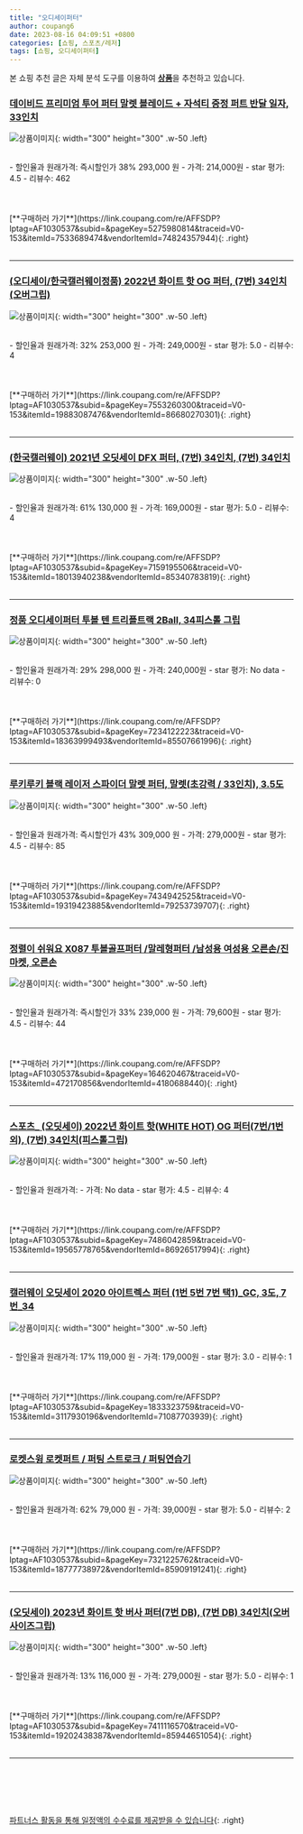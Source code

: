 ```yaml
---
title: "오디세이퍼터"
author: coupang6
date: 2023-08-16 04:09:51 +0800
categories: [쇼핑, 스포츠/레저]
tags: [쇼핑, 오디세이퍼터]
---
```


본 쇼핑 추천 글은 자체 분석 도구를 이용하여 [**상품**](https://link.coupang.com/a/bao1ui)을 추천하고 있습니다.

### [데이비드 프리미엄 투어 퍼터 말렛 블레이드 + 자석티 증정 퍼트 반달 일자, 33인치](https://link.coupang.com/re/AFFSDP?lptag=AF1030537&subid=&pageKey=5275980814&traceid=V0-153&itemId=7533689474&vendorItemId=74824357944)

![상품이미지](https://thumbnail9.coupangcdn.com/thumbnails/remote/230x230ex/image/vendor_inventory/de70/7e287b6abf93060148f4aa40dfe31b8586c7d5fc6d4ce56fc8454624ea5b.jpg){: width="300" height="300" .w-50 .left}


<br>
- 할인율과 원래가격: 즉시할인가 38%  293,000   원
- 가격: 214,000원
- star 평가: 4.5
- 리뷰수: 462
<br>
<br>
<br>
<br>
[**구매하러 가기**](https://link.coupang.com/re/AFFSDP?lptag=AF1030537&subid=&pageKey=5275980814&traceid=V0-153&itemId=7533689474&vendorItemId=74824357944){: .right}
<br>
<br>

---

### [(오디세이/한국캘러웨이정품) 2022년 화이트 핫 OG 퍼터, (7번) 34인치(오버그립)](https://link.coupang.com/re/AFFSDP?lptag=AF1030537&subid=&pageKey=7553260300&traceid=V0-153&itemId=19883087476&vendorItemId=86680270301)

![상품이미지](https://thumbnail10.coupangcdn.com/thumbnails/remote/230x230ex/image/vendor_inventory/3612/622eb3021b6d54ddc2361190e57435d2f36dd53fc5d728188059ec3c361b.jpg){: width="300" height="300" .w-50 .left}


<br>
- 할인율과 원래가격: 32%  253,000   원
- 가격: 249,000원
- star 평가: 5.0
- 리뷰수: 4
<br>
<br>
<br>
<br>
[**구매하러 가기**](https://link.coupang.com/re/AFFSDP?lptag=AF1030537&subid=&pageKey=7553260300&traceid=V0-153&itemId=19883087476&vendorItemId=86680270301){: .right}
<br>
<br>

---

### [(한국캘러웨이) 2021년 오딧세이 DFX 퍼터, (7번) 34인치, (7번) 34인치](https://link.coupang.com/re/AFFSDP?lptag=AF1030537&subid=&pageKey=7159195506&traceid=V0-153&itemId=18013940238&vendorItemId=85340783819)

![상품이미지](https://thumbnail10.coupangcdn.com/thumbnails/remote/230x230ex/image/vendor_inventory/4d17/35f8c2fcbe5607d1dd6e9d9861c9fed222cca480b2a241a19e62386e7f74.jpg){: width="300" height="300" .w-50 .left}


<br>
- 할인율과 원래가격: 61%  130,000   원
- 가격: 169,000원
- star 평가: 5.0
- 리뷰수: 4
<br>
<br>
<br>
<br>
[**구매하러 가기**](https://link.coupang.com/re/AFFSDP?lptag=AF1030537&subid=&pageKey=7159195506&traceid=V0-153&itemId=18013940238&vendorItemId=85340783819){: .right}
<br>
<br>

---

### [정품 오디세이퍼터 투볼 텐 트리플트랙 2Ball, 34피스톨 그립](https://link.coupang.com/re/AFFSDP?lptag=AF1030537&subid=&pageKey=7234122223&traceid=V0-153&itemId=18363999493&vendorItemId=85507661996)

![상품이미지](https://thumbnail6.coupangcdn.com/thumbnails/remote/230x230ex/image/vendor_inventory/2c15/95d456f8a80cfd7400240fdf913b4472cae63d222cf46c065274a26da318.jpg){: width="300" height="300" .w-50 .left}


<br>
- 할인율과 원래가격: 29%  298,000   원
- 가격: 240,000원
- star 평가: No data
- 리뷰수: 0
<br>
<br>
<br>
<br>
[**구매하러 가기**](https://link.coupang.com/re/AFFSDP?lptag=AF1030537&subid=&pageKey=7234122223&traceid=V0-153&itemId=18363999493&vendorItemId=85507661996){: .right}
<br>
<br>

---

### [루키루키 블랙 레이저 스파이더 말렛 퍼터, 말렛(초강력 / 33인치), 3.5도](https://link.coupang.com/re/AFFSDP?lptag=AF1030537&subid=&pageKey=7434942525&traceid=V0-153&itemId=19319423885&vendorItemId=79253739707)

![상품이미지](https://thumbnail9.coupangcdn.com/thumbnails/remote/230x230ex/image/vendor_inventory/e31d/4676cace8257ce2ef0a3ae17462a7da6b15c1acd20c896718d94acaaeec1.jpg){: width="300" height="300" .w-50 .left}


<br>
- 할인율과 원래가격: 즉시할인가 43%  309,000   원
- 가격: 279,000원
- star 평가: 4.5
- 리뷰수: 85
<br>
<br>
<br>
<br>
[**구매하러 가기**](https://link.coupang.com/re/AFFSDP?lptag=AF1030537&subid=&pageKey=7434942525&traceid=V0-153&itemId=19319423885&vendorItemId=79253739707){: .right}
<br>
<br>

---

### [정렬이 쉬워요 X087 투볼골프퍼터 /말레형퍼터 /남성용 여성용 오른손/진마켓, 오른손](https://link.coupang.com/re/AFFSDP?lptag=AF1030537&subid=&pageKey=164620467&traceid=V0-153&itemId=472170856&vendorItemId=4180688440)

![상품이미지](https://thumbnail9.coupangcdn.com/thumbnails/remote/230x230ex/image/vendor_inventory/images/2018/12/05/16/9/7b3c96ed-afa8-47cb-b13f-b393a34f4aa7.JPG){: width="300" height="300" .w-50 .left}


<br>
- 할인율과 원래가격: 즉시할인가 33%  239,000   원
- 가격: 79,600원
- star 평가: 4.5
- 리뷰수: 44
<br>
<br>
<br>
<br>
[**구매하러 가기**](https://link.coupang.com/re/AFFSDP?lptag=AF1030537&subid=&pageKey=164620467&traceid=V0-153&itemId=472170856&vendorItemId=4180688440){: .right}
<br>
<br>

---

### [스포츠_ (오딧세이) 2022년 화이트 핫(WHITE HOT) OG 퍼터(7번/1번 외), (7번) 34인치(피스톨그립)](https://link.coupang.com/re/AFFSDP?lptag=AF1030537&subid=&pageKey=7486042859&traceid=V0-153&itemId=19565778765&vendorItemId=86926517994)

![상품이미지](https://thumbnail10.coupangcdn.com/thumbnails/remote/230x230ex/image/vendor_inventory/3612/622eb3021b6d54ddc2361190e57435d2f36dd53fc5d728188059ec3c361b.jpg){: width="300" height="300" .w-50 .left}


<br>
- 할인율과 원래가격: 
- 가격: No data
- star 평가: 4.5
- 리뷰수: 4
<br>
<br>
<br>
<br>
[**구매하러 가기**](https://link.coupang.com/re/AFFSDP?lptag=AF1030537&subid=&pageKey=7486042859&traceid=V0-153&itemId=19565778765&vendorItemId=86926517994){: .right}
<br>
<br>

---

### [캘러웨이 오딧세이 2020 아이트렉스 퍼터 (1번 5번 7번 택1)_GC, 3도, 7번_34](https://link.coupang.com/re/AFFSDP?lptag=AF1030537&subid=&pageKey=1833323759&traceid=V0-153&itemId=3117930196&vendorItemId=71087703939)

![상품이미지](https://thumbnail7.coupangcdn.com/thumbnails/remote/230x230ex/image/vendor_inventory/1db4/2891e75b2277d389f0ad7691f1b85cf7aaf2a952bb77f2639856b847ccb8.jpg){: width="300" height="300" .w-50 .left}


<br>
- 할인율과 원래가격: 17%  119,000   원
- 가격: 179,000원
- star 평가: 3.0
- 리뷰수: 1
<br>
<br>
<br>
<br>
[**구매하러 가기**](https://link.coupang.com/re/AFFSDP?lptag=AF1030537&subid=&pageKey=1833323759&traceid=V0-153&itemId=3117930196&vendorItemId=71087703939){: .right}
<br>
<br>

---

### [로켓스윙 로켓퍼트 / 퍼팅 스트로크 / 퍼팅연습기](https://link.coupang.com/re/AFFSDP?lptag=AF1030537&subid=&pageKey=7321225762&traceid=V0-153&itemId=18777738972&vendorItemId=85909191241)

![상품이미지](https://thumbnail6.coupangcdn.com/thumbnails/remote/230x230ex/image/vendor_inventory/04b8/a3dfaae8578d7894d7f0e4cac4e7317a767ada81825bedc4e834411df280.jpg){: width="300" height="300" .w-50 .left}


<br>
- 할인율과 원래가격: 62%  79,000   원
- 가격: 39,000원
- star 평가: 5.0
- 리뷰수: 2
<br>
<br>
<br>
<br>
[**구매하러 가기**](https://link.coupang.com/re/AFFSDP?lptag=AF1030537&subid=&pageKey=7321225762&traceid=V0-153&itemId=18777738972&vendorItemId=85909191241){: .right}
<br>
<br>

---

### [(오딧세이) 2023년 화이트 핫 버사 퍼터(7번 DB), (7번 DB) 34인치(오버사이즈그립)](https://link.coupang.com/re/AFFSDP?lptag=AF1030537&subid=&pageKey=7411116570&traceid=V0-153&itemId=19202438387&vendorItemId=85944651054)

![상품이미지](https://thumbnail9.coupangcdn.com/thumbnails/remote/230x230ex/image/vendor_inventory/e4e0/22b773c841b7647661ef6df7492905d08ee79b50e2a5291e53c7c227528c.jpeg){: width="300" height="300" .w-50 .left}


<br>
- 할인율과 원래가격: 13%  116,000   원
- 가격: 279,000원
- star 평가: 5.0
- 리뷰수: 1
<br>
<br>
<br>
<br>
[**구매하러 가기**](https://link.coupang.com/re/AFFSDP?lptag=AF1030537&subid=&pageKey=7411116570&traceid=V0-153&itemId=19202438387&vendorItemId=85944651054){: .right}
<br>
<br>

---
<br><br><br><br><br> [파트너스 활동을 통해 일정액의 수수료를 제공받을 수 있습니다](https://link.coupang.com/a/bao1ui){: .right}